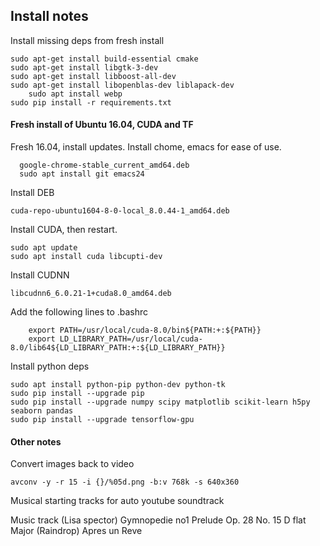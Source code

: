 ## Install notes

Install missing deps from fresh install

	sudo apt-get install build-essential cmake
	sudo apt-get install libgtk-3-dev
	sudo apt-get install libboost-all-dev
	sudo apt-get install libopenblas-dev liblapack-dev
        sudo apt install webp
	sudo pip install -r requirements.txt

#### Fresh install of Ubuntu 16.04, CUDA and TF

Fresh 16.04, install updates. Install chome, emacs for ease of use.

      google-chrome-stable_current_amd64.deb
      sudo apt install git emacs24

Install DEB

	cuda-repo-ubuntu1604-8-0-local_8.0.44-1_amd64.deb

Install CUDA, then restart.

	sudo apt update
	sudo apt install cuda libcupti-dev

Install CUDNN

	libcudnn6_6.0.21-1+cuda8.0_amd64.deb

Add the following lines to .bashrc

        export PATH=/usr/local/cuda-8.0/bin${PATH:+:${PATH}}
    	export LD_LIBRARY_PATH=/usr/local/cuda-8.0/lib64${LD_LIBRARY_PATH:+:${LD_LIBRARY_PATH}}

Install python deps

	sudo apt install python-pip python-dev python-tk
	sudo pip install --upgrade pip
	sudo pip install --upgrade numpy scipy matplotlib scikit-learn h5py seaborn pandas
	sudo pip install --upgrade tensorflow-gpu


#### Other notes

Convert images back to video

    avconv -y -r 15 -i {}/%05d.png -b:v 768k -s 640x360

Musical starting tracks for auto youtube soundtrack

Music track (Lisa spector)
Gymnopedie no1
Prelude Op. 28 No. 15 D flat Major (Raindrop)
Apres un Reve